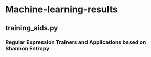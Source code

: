 # Machine-learning-results

## training_aids.py

### Regular Expression Trainers and Applications based on Shannon Entropy
